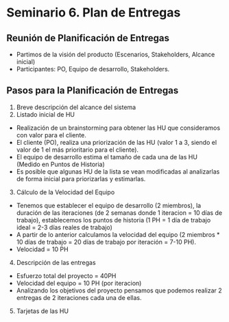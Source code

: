 # Seminario 6. Plan de Entregas

## Reunión de Planificación de Entregas

- Partimos de la visión del producto (Escenarios, Stakeholders, Alcance inicial)
- Participantes: PO, Equipo de desarrollo, Stakeholders.

## Pasos para la Planificación de Entregas

1. Breve descripción del alcance del sistema
2. Listado inicial de HU
  - Realización de un brainstorming para obtener las HU que consideramos con valor para el cliente.
  - El cliente (PO), realiza una priorización de las HU (valor 1 a 3, siendo el valor de 1 el más prioritario para el cliente).
  - El equipo de desarrollo estima el tamaño de cada una de las HU (Medido en Puntos de Historia)
  - Es posible que algunas HU de la lista se vean modificadas al analizarlas de forma inicial para priorizarlas y estimarlas.
3. Cálculo de la Velocidad del Equipo
- Tenemos que establecer el equipo de desarrollo (2 miembros), la duración de las iteraciones (de 2 semanas donde 1 iteracion = 10 días de trabajo), establecemos los puntos de historia (1 PH = 1 día de trabajo ideal = 2-3 días reales de trabajo)
- A partir de lo anterior calculamos la velocidad del equipo (2 miembros * 10 días de trabajo = 20 días de trabajo por iteración = 7-10 PH).
- Velocidad = 10 PH
4. Descripción de las entregas
  - Esfuerzo total del proyecto = 40PH
  - Velocidad del equipo = 10 PH (por iteracion)
  - Analizando los objetivos del proyecto pensamos que podemos realizar 2 entregas de 2 iteraciones cada una de ellas.
5. Tarjetas de las HU
